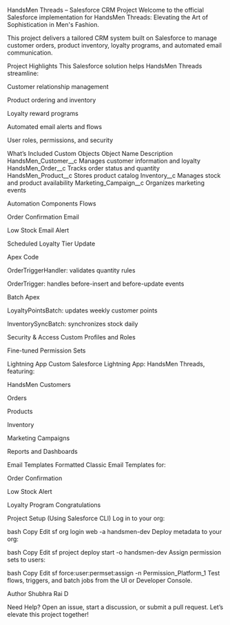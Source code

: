 HandsMen Threads – Salesforce CRM Project
Welcome to the official Salesforce implementation for HandsMen Threads: Elevating the Art of Sophistication in Men's Fashion.

This project delivers a tailored CRM system built on Salesforce to manage customer orders, product inventory, loyalty programs, and automated email communication.

Project Highlights
This Salesforce solution helps HandsMen Threads streamline:

Customer relationship management

Product ordering and inventory

Loyalty reward programs

Automated email alerts and flows

User roles, permissions, and security

What’s Included
Custom Objects
Object Name	Description
HandsMen_Customer__c	Manages customer information and loyalty
HandsMen_Order__c	Tracks order status and quantity
HandsMen_Product__c	Stores product catalog
Inventory__c	Manages stock and product availability
Marketing_Campaign__c	Organizes marketing events

Automation Components
Flows

Order Confirmation Email

Low Stock Email Alert

Scheduled Loyalty Tier Update

Apex Code

OrderTriggerHandler: validates quantity rules

OrderTrigger: handles before-insert and before-update events

Batch Apex

LoyaltyPointsBatch: updates weekly customer points

InventorySyncBatch: synchronizes stock daily

Security & Access
Custom Profiles and Roles

Fine-tuned Permission Sets

Lightning App
Custom Salesforce Lightning App: HandsMen Threads, featuring:

HandsMen Customers

Orders

Products

Inventory

Marketing Campaigns

Reports and Dashboards

Email Templates
Formatted Classic Email Templates for:

Order Confirmation

Low Stock Alert

Loyalty Program Congratulations

Project Setup (Using Salesforce CLI)
Log in to your org:

bash
Copy
Edit
sf org login web -a handsmen-dev
Deploy metadata to your org:

bash
Copy
Edit
sf project deploy start -o handsmen-dev
Assign permission sets to users:

bash
Copy
Edit
sf force:user:permset:assign -n Permission_Platform_1
Test flows, triggers, and batch jobs from the UI or Developer Console.

Author
Shubhra Rai D

Need Help?
Open an issue, start a discussion, or submit a pull request. Let’s elevate this project together!
